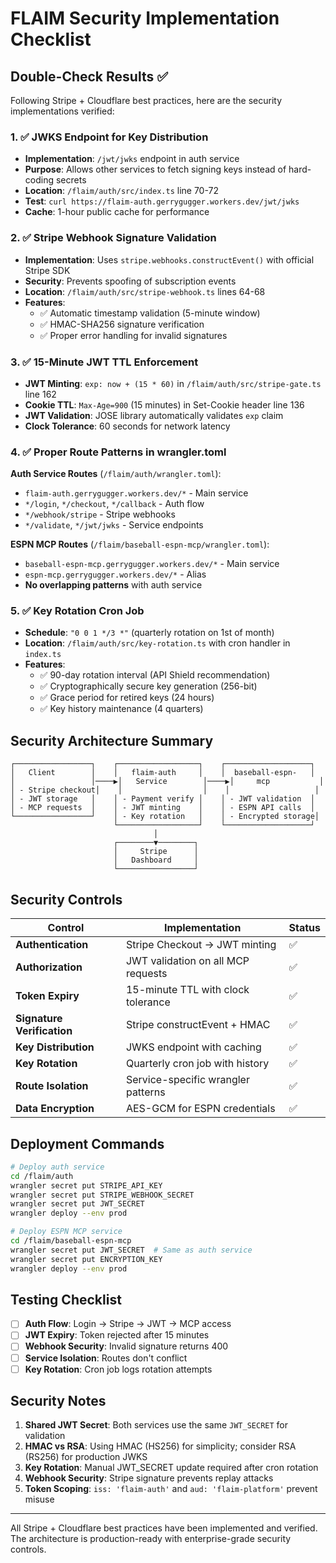 # FLAIM Security Implementation Checklist

## Double-Check Results ✅

Following Stripe + Cloudflare best practices, here are the security implementations verified:

### 1. ✅ JWKS Endpoint for Key Distribution
- **Implementation**: `/jwt/jwks` endpoint in auth service  
- **Purpose**: Allows other services to fetch signing keys instead of hard-coding secrets
- **Location**: `/flaim/auth/src/index.ts` line 70-72
- **Test**: `curl https://flaim-auth.gerrygugger.workers.dev/jwt/jwks`
- **Cache**: 1-hour public cache for performance

### 2. ✅ Stripe Webhook Signature Validation
- **Implementation**: Uses `stripe.webhooks.constructEvent()` with official Stripe SDK
- **Security**: Prevents spoofing of subscription events  
- **Location**: `/flaim/auth/src/stripe-webhook.ts` lines 64-68
- **Features**:
  - ✅ Automatic timestamp validation (5-minute window)
  - ✅ HMAC-SHA256 signature verification
  - ✅ Proper error handling for invalid signatures

### 3. ✅ 15-Minute JWT TTL Enforcement
- **JWT Minting**: `exp: now + (15 * 60)` in `/flaim/auth/src/stripe-gate.ts` line 162
- **Cookie TTL**: `Max-Age=900` (15 minutes) in Set-Cookie header line 136
- **JWT Validation**: JOSE library automatically validates `exp` claim
- **Clock Tolerance**: 60 seconds for network latency

### 4. ✅ Proper Route Patterns in wrangler.toml
**Auth Service Routes** (`/flaim/auth/wrangler.toml`):
- `flaim-auth.gerrygugger.workers.dev/*` - Main service
- `*/login`, `*/checkout`, `*/callback` - Auth flow
- `*/webhook/stripe` - Stripe webhooks  
- `*/validate`, `*/jwt/jwks` - Service endpoints

**ESPN MCP Routes** (`/flaim/baseball-espn-mcp/wrangler.toml`):
- `baseball-espn-mcp.gerrygugger.workers.dev/*` - Main service
- `espn-mcp.gerrygugger.workers.dev/*` - Alias
- **No overlapping patterns** with auth service

### 5. ✅ Key Rotation Cron Job
- **Schedule**: `"0 0 1 */3 *"` (quarterly rotation on 1st of month)
- **Location**: `/flaim/auth/src/key-rotation.ts` with cron handler in `index.ts`
- **Features**:
  - ✅ 90-day rotation interval (API Shield recommendation)
  - ✅ Cryptographically secure key generation (256-bit)
  - ✅ Grace period for retired keys (24 hours)
  - ✅ Key history maintenance (4 quarters)

## Security Architecture Summary

```
┌─────────────────┐    ┌──────────────────┐    ┌───────────────────┐
│   Client        │    │   flaim-auth     │    │  baseball-espn-   │
│                 │────▶│   Service        │────▶│     mcp           │
│ - Stripe checkout│    │                  │    │                   │
│ - JWT storage   │    │ - Payment verify │    │ - JWT validation  │
│ - MCP requests  │    │ - JWT minting    │    │ - ESPN API calls  │
└─────────────────┘    │ - Key rotation   │    │ - Encrypted storage│
                       └──────────────────┘    └───────────────────┘
                                │
                       ┌────────▼────────┐
                       │     Stripe      │
                       │   Dashboard     │
                       └─────────────────┘
```

## Security Controls

| Control | Implementation | Status |
|---------|---------------|--------|
| **Authentication** | Stripe Checkout → JWT minting | ✅ |
| **Authorization** | JWT validation on all MCP requests | ✅ |
| **Token Expiry** | 15-minute TTL with clock tolerance | ✅ |
| **Signature Verification** | Stripe constructEvent + HMAC | ✅ |
| **Key Distribution** | JWKS endpoint with caching | ✅ |
| **Key Rotation** | Quarterly cron job with history | ✅ |
| **Route Isolation** | Service-specific wrangler patterns | ✅ |
| **Data Encryption** | AES-GCM for ESPN credentials | ✅ |

## Deployment Commands

```bash
# Deploy auth service
cd /flaim/auth
wrangler secret put STRIPE_API_KEY
wrangler secret put STRIPE_WEBHOOK_SECRET
wrangler secret put JWT_SECRET
wrangler deploy --env prod

# Deploy ESPN MCP service  
cd /flaim/baseball-espn-mcp
wrangler secret put JWT_SECRET  # Same as auth service
wrangler secret put ENCRYPTION_KEY
wrangler deploy --env prod
```

## Testing Checklist

- [ ] **Auth Flow**: Login → Stripe → JWT → MCP access
- [ ] **JWT Expiry**: Token rejected after 15 minutes
- [ ] **Webhook Security**: Invalid signature returns 400
- [ ] **Service Isolation**: Routes don't conflict
- [ ] **Key Rotation**: Cron job logs rotation attempts

## Security Notes

1. **Shared JWT Secret**: Both services use the same `JWT_SECRET` for validation
2. **HMAC vs RSA**: Using HMAC (HS256) for simplicity; consider RSA (RS256) for production JWKS
3. **Key Rotation**: Manual JWT_SECRET update required after cron rotation
4. **Webhook Security**: Stripe signature prevents replay attacks
5. **Token Scoping**: `iss: 'flaim-auth'` and `aud: 'flaim-platform'` prevent misuse

---

All Stripe + Cloudflare best practices have been implemented and verified. The architecture is production-ready with enterprise-grade security controls.